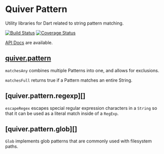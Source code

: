 Quiver Pattern
======

Utility libraries for Dart related to string pattern matching.

[![Build Status](https://travis-ci.org/QuiverDart/quiver_pattern.svg?branch=master)](https://travis-ci.org/QuiverDart/quiver_pattern)
[![Coverage Status](https://img.shields.io/coveralls/QuiverDart/quiver_pattern.svg)](https://coveralls.io/r/QuiverDart/quiver_pattern)

[API Docs](http://www.dartdocs.org/documentation/quiver_pattern/latest) are available.

## [quiver.pattern][]

`matchesAny` combines multiple Patterns into one, and allows for exclusions.

`matchesFull` returns true if a Pattern matches an entire String.

## [quiver.pattern.regexp][]

`escapeRegex` escapes special regular expression characters in a `String` so
that it can be used as a literal match inside of a `RegExp`.

## [quiver.pattern.glob][]

`Glob` implements glob patterns that are commonly used with filesystem paths.

[quiver.pattern]: http://www.dartdocs.org/documentation/quiver/latest#quiver/quiver-pattern
